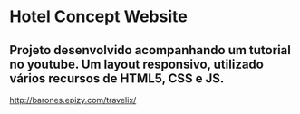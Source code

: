 # Hotel Concept Website
Projeto desenvolvido acompanhando um tutorial no youtube. Um layout responsivo, utilizado vários recursos de HTML5, CSS e JS.
---
http://barones.epizy.com/travelix/